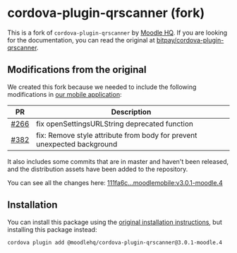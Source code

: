 # cordova-plugin-qrscanner (fork)

This is a fork of `cordova-plugin-qrscanner` by [Moodle HQ](https://moodle.com/). If you are looking for the documentation, you can read the original at [bitpay/cordova-plugin-qrscanner](https://github.com/bitpay/cordova-plugin-qrscanner).

## Modifications from the original

We created this fork because we needed to include the following modifications in [our mobile application](https://github.com/moodlehq/moodleapp):

| PR | Description |
| -- | ----------- |
| [#266](https://github.com/bitpay/cordova-plugin-qrscanner/pull/266) | fix openSettingsURLString deprecated function |
| [#382](https://github.com/bitpay/cordova-plugin-qrscanner/pull/382) | fix: Remove style attribute from body for prevent unexpected background |

It also includes some commits that are in master and haven't been released, and the distribution assets have been added to the repository.

You can see all the changes here: [111fa6c...moodlemobile:v3.0.1-moodle.4](https://github.com/bitpay/cordova-plugin-qrscanner/compare/111fa6c272da6c708b65528baea2316542e421fa...moodlemobile:v3.0.1-moodle.4)

## Installation

You can install this package using the [original installation instructions](https://github.com/bitpay/cordova-plugin-qrscanner#get-started), but installing this package instead:

```sh
cordova plugin add @moodlehq/cordova-plugin-qrscanner@3.0.1-moodle.4
```
